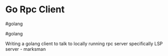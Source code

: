 # Go Rpc Client

#golang

#golang

Writing a golang client to talk to locally running rpc
server specifically LSP server - marksman
